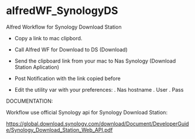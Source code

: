 # alfredWF_SynologyDS
Alfred Workflow for Synology Download Station

- Copy a link to mac clipbord.
- Call Alfred WF for Download to DS (Download)
- Send the clipboard link from your mac to Nas Synology (Download Station Aplication)
- Post Notification with the link copied before

- Edit the utility var with your preferences:
    . Nas hostname
    . User
    . Pass

DOCUMENTATION:

Workflow use official Synology api for Synology Download Station:

https://global.download.synology.com/download/Document/DeveloperGuide/Synology_Download_Station_Web_API.pdf
